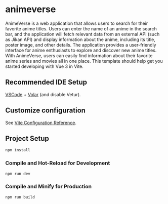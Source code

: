 # animeverse

AnimeVerse is a web application that allows users to search for their favorite anime titles. Users can enter the name of an anime in the search bar, and the application will fetch relevant data from an external API (such as Jikan API) and display information about the anime, including its title, poster image, and other details. The application provides a user-friendly interface for anime enthusiasts to explore and discover new anime titles. With AnimeVerse, users can easily find information about their favorite anime series and movies all in one place.
This template should help get you started developing with Vue 3 in Vite.


## Recommended IDE Setup

[VSCode](https://code.visualstudio.com/) + [Volar](https://marketplace.visualstudio.com/items?itemName=Vue.volar) (and disable Vetur).

## Customize configuration

See [Vite Configuration Reference](https://vitejs.dev/config/).

## Project Setup

```sh
npm install
```

### Compile and Hot-Reload for Development

```sh
npm run dev
```

### Compile and Minify for Production

```sh
npm run build
```
